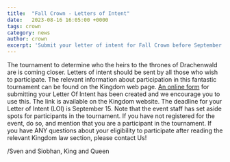 ```yaml
---
title:  "Fall Crown - Letters of Intent"
date:   2023-08-16 16:05:00 +0000
tags: crown
category: news
author: crown 
excerpt: 'Submit your letter of intent for Fall Crown before September 15th'
---
```


The tournament to determine who the heirs to the thrones of Drachenwald are is coming closer. Letters of intent should be sent by all those who wish to participate. The relevant information about participation in this fantastic tournament can be found on the Kingdom web page. [An online form](https://forms.drachenwald-sca.org/forms/crown-letter-of-intent/) for submitting your Letter Of Intent has been created and we encourage you to use this. The link is available on the Kingdom website. The deadline for your Letter of Intent (LOI) is September 15. Note that the event staff has set aside spots for participants in the tournament. If you have not registered for the event, do so, and mention that you are a participant in the tournament. If you have ANY questions about your eligibility to participate after reading the relevant Kingdom law section, please contact Us!

/Sven and Siobhan, King and Queen
 

